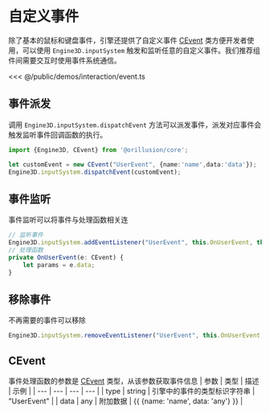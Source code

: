 # 自定义事件
除了基本的鼠标和键盘事件，引擎还提供了自定义事件 [CEvent](#cevent) 类方便开发者使用，可以使用 `Engine3D.inputSystem` 触发和监听任意的自定义事件。我们推荐组件间需要交互时使用事件系统通信。

<Demo :height="500" src="/demos/interaction/event.ts"></Demo>

<<< @/public/demos/interaction/event.ts

## 事件派发
调用 `Engine3D.inputSystem.dispatchEvent` 方法可以派发事件，派发对应事件会触发监听事件回调函数的执行。
```ts
import {Engine3D, CEvent} from '@orillusion/core';

let customEvent = new CEvent("UserEvent", {name:'name',data:'data'});
Engine3D.inputSystem.dispatchEvent(customEvent);
```

## 事件监听
事件监听可以将事件与处理函数相关连
```ts
// 监听事件
Engine3D.inputSystem.addEventListener("UserEvent", this.OnUserEvent, this);
// 处理函数
private OnUserEvent(e: CEvent) {
    let params = e.data;
}
```

## 移除事件
不再需要的事件可以移除
```ts
Engine3D.inputSystem.removeEventListener("UserEvent", this.OnUserEvent, this);
```

## CEvent
事件处理函数的参数是 [CEvent](/api/classes/CEvent) 类型，从该参数获取事件信息
| 参数 | 类型 | 描述 | 示例 |
| --- | --- | --- | --- |
| type | string |  引擎中的事件的类型标识字符串 | "UserEvent" | 
| data | any |  附加数据 | {{ {name: 'name', data: 'any'} }} |